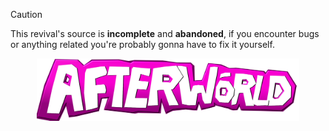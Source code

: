 > [!CAUTION]
> This revival's source is **incomplete** and **abandoned**, if you encounter bugs or anything related you're probably gonna have to fix it yourself.

<p align="center">
    <img src="https://github.com/Kqsane/Afterworld-Soruce-V3/blob/main/AFTERWORLD.png" width="420">
</p>
